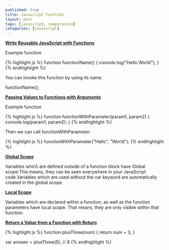 ```yaml
---
published: true
title: Javascript Function
layout: post
tags: [javascript, comparasion]
categories: [javascript]
---
```

<b><u>Write Reusable JavaScript with Functions</u></b>

Example function 

{% highlight js %}
function functionName() {
  console.log("Hello World");
}
{% endhighlight %}

You can invoke this function by using its name.

functionName();

<b><u>Passing Values to Functions with Arguments</u></b>

Example function

{% highlight js %}
function functionWithParameter(param1, param2) {
  console.log(param1, param2);
}
{% endhighlight %}

Then we can call functionWithParameter:

{% highlight js %}
functionWithParameter("Hello", "World");
{% endhighlight %}

<b><u>Global Scope</u></b>

Variables which are defined outside of a function block have Global scope.This means, they can be seen everywhere in your JavaScript code.Variables which are used without the var keyword are automatically created in the global scope. 

<b><u>Local Scope</u></b>

Variables which are declared within a function, as well as the function parameters have local scope. That means, they are only visible within that function.

<b><u>Return a Value from a Function with Return</u></b>

{% highlight js %}
function plusThree(num) {
  return num + 3;
}

var answer = plusThree(5); // 8
{% endhighlight %}

